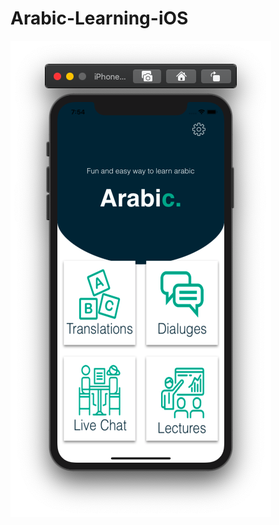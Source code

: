 # Arabic-Learning-iOS

![Home Page](https://github.com/MuhammadMujtaba19/Arabic-Learning-iOS/blob/master/Arabic%20Learning/Other%20files/ScreenShot/ss1.png)

